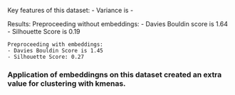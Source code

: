 Key features of this dataset:
    - Variance is
    - 

Results:
    Preproceeding without embeddings:
    - Davies Bouldin score is 1.64
    - Silhouette Score is 0.19
    
    Preproceeding with embeddings:
    - Davies Bouldin Score is 1.45
    - Silhouette Score: 0.27

### Application of embeddingns on this dataset created an extra value for clustering with kmenas. 
